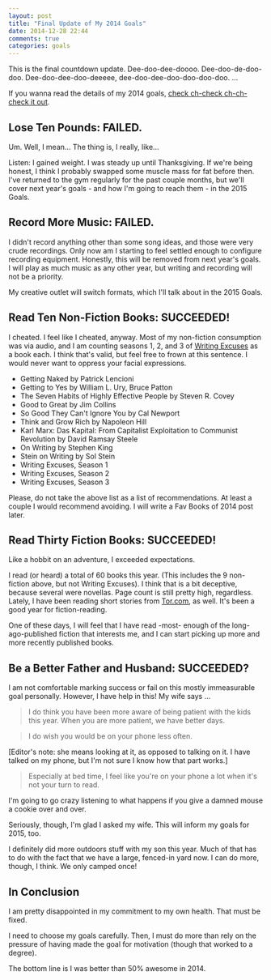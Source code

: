 ```yaml
---
layout: post
title: "Final Update of My 2014 Goals"
date: 2014-12-28 22:44
comments: true
categories: goals
---
```

This is the final countdown update. Dee-doo-dee-doooo. Dee-doo-de-doo-doo. Dee-doo-dee-doo-deeeee, dee-doo-dee-doo-doo-doo-doo. …

If you wanna read the details of my 2014 goals, [check ch-check ch-ch-check it out](http://mileszs.com/goals-for-2014/).

## Lose Ten Pounds: FAILED.

Um. Well, I mean… The thing is, I really, like…

Listen: I gained weight. I was steady up until Thanksgiving. If we're being honest, I think I probably swapped some muscle mass for fat before then. I've returned to the gym regularly for the past couple months, but we'll cover next year's goals - and how I'm going to reach them - in the 2015 Goals.

## Record More Music: FAILED.

I didn't record anything other than some song ideas, and those were very crude recordings. Only now am I starting to feel settled enough to configure recording equipment. Honestly, this will be removed from next year's goals. I will play as much music as any other year, but writing and recording will not be a priority.

My creative outlet will switch formats, which I'll talk about in the 2015 Goals.

## Read Ten Non-Fiction Books: SUCCEEDED!

I cheated. I feel like I cheated, anyway. Most of my non-fiction consumption was via audio, and I am counting seasons 1, 2, and 3 of [Writing Excuses](http://www.writingexcuses.com/) as a book each. I think that's valid, but feel free to frown at this sentence. I would never want to oppress your facial expressions.

+ Getting Naked by Patrick Lencioni
+ Getting to Yes by William L. Ury, Bruce Patton
+ The Seven Habits of Highly Effective People by Steven R. Covey
+ Good to Great by Jim Collins
+ So Good They Can't Ignore You by Cal Newport
+ Think and Grow Rich by Napoleon Hill
+ Karl Marx: Das Kapital: From Capitalist Exploitation to Communist Revolution by David Ramsay Steele
+ On Writing by Stephen King
+ Stein on Writing by Sol Stein
+ Writing Excuses, Season 1
+ Writing Excuses, Season 2
+ Writing Excuses, Season 3

Please, do not take the above list as a list of recommendations. At least a couple I would recommend avoiding. I will write a Fav Books of 2014 post later.

## Read Thirty Fiction Books: SUCCEEDED!

Like a hobbit on an adventure, I exceeded expectations.

I read (or heard) a total of 60 books this year. (This includes the 9 non-fiction above, but not Writing Excuses). I think that is a bit deceptive, because several were novellas. Page count is still pretty high, regardless. Lately, I have been reading short stories from [Tor.com](http://www.tor.com/stories/prose), as well. It's been a good year for fiction-reading.

One of these days, I will feel that I have read -most- enough of the long-ago-published fiction that interests me, and I can start picking up more and more recently published books.

## Be a Better Father and Husband: SUCCEEDED?

I am not comfortable marking success or fail on this mostly immeasurable goal personally. However, I have help in this! My wife says …

> I do think you have been more aware of being patient with the kids this year. When you are more patient, we have better days.

> I do wish you would be on your phone less often.

[Editor's note: she means looking at it, as opposed to talking on it. I have talked on my phone, but I'm not sure I know how that part works.]

> Especially at bed time, I feel like you're on your phone a lot when it's not your turn to read.

I'm going to go crazy listening to what happens if you give a damned mouse a cookie over and over.

Seriously, though, I'm glad I asked my wife. This will inform my goals for 2015, too.

I definitely did more outdoors stuff with my son this year. Much of that has to do with the fact that we have a large, fenced-in yard now. I can do more, though, I think. We only camped once!

## In Conclusion

I am pretty disappointed in my commitment to my own health. That must be fixed.

I need to choose my goals carefully. Then, I must do more than rely on the pressure of having made the goal for motivation (though that worked to a degree).

The bottom line is I was better than 50% awesome in 2014.
